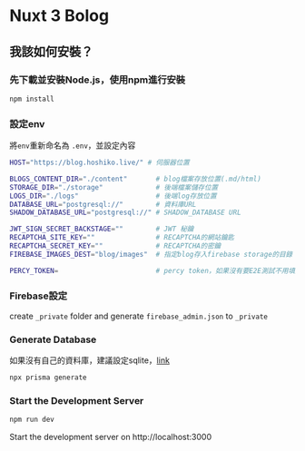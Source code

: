 # Nuxt 3 Bolog

## 我該如何安裝？

### 先下載並安裝Node.js，使用npm進行安裝
```bash
npm install
```

### 設定env
將`env`重新命名為 `.env`，並設定內容
```bash
HOST="https://blog.hoshiko.live/" # 伺服器位置

BLOGS_CONTENT_DIR="./content"       # blog檔案存放位置(.md/html)
STORAGE_DIR="./storage"             # 後端檔案儲存位置
LOGS_DIR="./logs"                   # 後端log存放位置
DATABASE_URL="postgresql://"        # 資料庫URL
SHADOW_DATABASE_URL="postgresql://" # SHADOW_DATABASE URL

JWT_SIGN_SECRET_BACKSTAGE=""        # JWT 秘鑰
RECAPTCHA_SITE_KEY=""               # RECAPTCHA的網站鑰匙
RECAPTCHA_SECRET_KEY=""             # RECAPTCHA的密鑰
FIREBASE_IMAGES_DEST="blog/images"  # 指定blog存入firebase storage的目錄

PERCY_TOKEN=                        # percy token，如果沒有要E2E測試不用填入
```

### Firebase設定
create `_private` folder and generate `firebase_admin.json` to  `_private`

### Generate Database
如果沒有自己的資料庫，建議設定sqlite，[link](https://www.prisma.io/docs/concepts/database-connectors/sqlite)
```bash
npx prisma generate
```

### Start the Development Server 
```bash
npm run dev
```
Start the development server on http://localhost:3000
